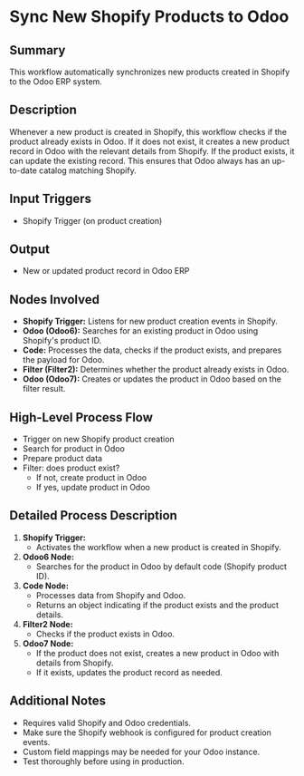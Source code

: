 # Sync New Shopify Products to Odoo

## Summary
This workflow automatically synchronizes new products created in Shopify to the Odoo ERP system.

## Description
Whenever a new product is created in Shopify, this workflow checks if the product already exists in Odoo. If it does not exist, it creates a new product record in Odoo with the relevant details from Shopify. If the product exists, it can update the existing record. This ensures that Odoo always has an up-to-date catalog matching Shopify.

## Input Triggers
- Shopify Trigger (on product creation)

## Output
- New or updated product record in Odoo ERP

## Nodes Involved
- **Shopify Trigger:** Listens for new product creation events in Shopify.
- **Odoo (Odoo6):** Searches for an existing product in Odoo using Shopify's product ID.
- **Code:** Processes the data, checks if the product exists, and prepares the payload for Odoo.
- **Filter (Filter2):** Determines whether the product already exists in Odoo.
- **Odoo (Odoo7):** Creates or updates the product in Odoo based on the filter result.

## High-Level Process Flow
- Trigger on new Shopify product creation
- Search for product in Odoo
- Prepare product data
- Filter: does product exist?
  - If not, create product in Odoo
  - If yes, update product in Odoo

## Detailed Process Description
1. **Shopify Trigger:**
    - Activates the workflow when a new product is created in Shopify.
2. **Odoo6 Node:**
    - Searches for the product in Odoo by default code (Shopify product ID).
3. **Code Node:**
    - Processes data from Shopify and Odoo.
    - Returns an object indicating if the product exists and the product details.
4. **Filter2 Node:**
    - Checks if the product exists in Odoo.
5. **Odoo7 Node:**
    - If the product does not exist, creates a new product in Odoo with details from Shopify.
    - If it exists, updates the product record as needed.

## Additional Notes
- Requires valid Shopify and Odoo credentials.
- Make sure the Shopify webhook is configured for product creation events.
- Custom field mappings may be needed for your Odoo instance.
- Test thoroughly before using in production.
